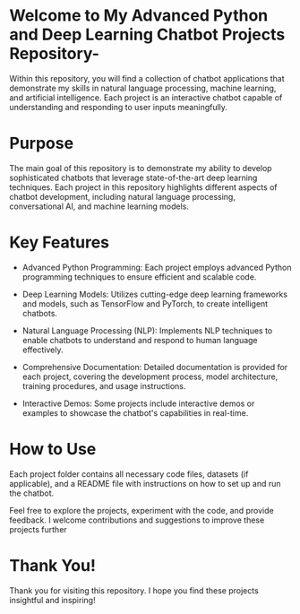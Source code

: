 # Welcome to My Advanced Python and Deep Learning Chatbot Projects Repository-

Within this repository, you will find a collection of chatbot applications that demonstrate my skills in natural language processing, machine learning, and artificial intelligence. Each project is an interactive chatbot capable of understanding and responding to user inputs meaningfully.

# Purpose

The main goal of this repository is to demonstrate my ability to develop sophisticated chatbots that leverage state-of-the-art deep learning techniques. Each project in this repository highlights different aspects of chatbot development, including natural language processing, conversational AI, and machine learning models.

# Key Features

- Advanced Python Programming: Each project employs advanced Python programming techniques to ensure efficient and scalable code.

- Deep Learning Models: Utilizes cutting-edge deep learning frameworks and models, such as TensorFlow and PyTorch, to create intelligent chatbots.

- Natural Language Processing (NLP): Implements NLP techniques to enable chatbots to understand and respond to human language effectively.

- Comprehensive Documentation: Detailed documentation is provided for each project, covering the development process, model architecture, training procedures, and usage    instructions.

- Interactive Demos: Some projects include interactive demos or examples to showcase the chatbot's capabilities in real-time.


# How to Use

Each project folder contains all necessary code files, datasets (if applicable), and a README file with instructions on how to set up and run the chatbot.

Feel free to explore the projects, experiment with the code, and provide feedback. I welcome contributions and suggestions to improve these projects further

# Thank You!

Thank you for visiting this repository. I hope you find these projects insightful and inspiring!

